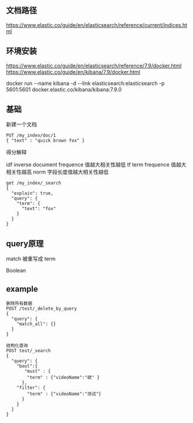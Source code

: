 


## 文档路径
https://www.elastic.co/guide/en/elasticsearch/reference/current/indices.html

## 环境安装

https://www.elastic.co/guide/en/elasticsearch/reference/7.9/docker.html
https://www.elastic.co/guide/en/kibana/7.9/docker.html

docker run --name kibana -d --link elasticsearch:elasticsearch -p 5601:5601 docker.elastic.co/kibana/kibana:7.9.0


## 基础
新建一个文档

```
PUT /my_index/doc/1
{ "text" : "quick brown fox" }
```


得分解释

idf inverse document frequence 值越大相关性越低
tf  term frequence  值越大相关性越高
norm  字段长度值越大相关性越低

```
get /my_index/_search
{
  "explain": true,
  "query": {
    "term": {
      "text": "fox"
    }
  }
}
```

## query原理

match 被重写成 term

Boolean

## example

```
删除所有数据
POST /test/_delete_by_query
{
  "query": {
    "match_all": {}
  }
}

结构化查询
POST test/_search
{
  "query": {
    "bool":{
       "must" : {
        "term" : {"videoName":"欲" }
      },
    "filter": {
        "term" : {"videoName":"测试"}
      }
    }
  }
}

```
